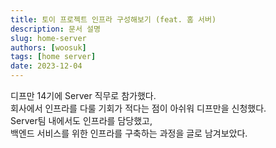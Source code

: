```yaml
---
title: 토이 프로젝트 인프라 구성해보기 (feat. 홈 서버)
description: 문서 설명
slug: home-server
authors: [woosuk]
tags: [home server]
date: 2023-12-04
---
```

디프만 14기에 Server 직무로 참가했다. <br/>
회사에서 인프라를 다룰 기회가 적다는 점이 아쉬워 디프만을 신청했다.  <br/>
Server팀 내에서도 인프라를 담당했고, <br/>
백엔드 서비스를 위한 인프라를 구축하는 과정을 글로 남겨보았다.
<!-- truncate -->